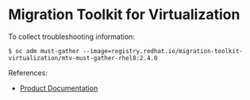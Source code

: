 # Migration Toolkit for Virtualization

To collect troubleshooting information:

```
$ oc adm must-gather --image=registry.redhat.io/migration-toolkit-virtualization/mtv-must-gather-rhel8:2.4.0
```

References:

* [Product Documentation](https://access.redhat.com/documentation/en-us/migration_toolkit_for_virtualization)
